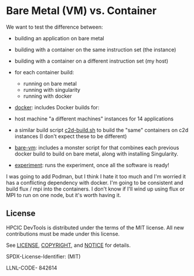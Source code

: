 # Bare Metal (VM) vs. Container

We want to test the difference between:

 - building an application on bare metal
 - building with a container on the same instruction set (the instance)
 - building with a container on a different instruction set (my host)
 - for each container build:
   - running on bare metal
   - running with singularity
   - running with docker

 - [docker](docker): includes Docker builds for:
  - host machine "a different machines" instances for 14 applications
  - a similar build script [c2d-build.sh](c2d-build.sh) to build the "same" containers on c2d instances (I don't expect these to be different)
 - [bare-vm](bare-vm): includes a monster script for that combines each previous docker build to build on bare metal, along with installing Singularity.
 - [experiment](experiment): runs the experiment, once all the software is ready!
 
I was going to add Podman, but I think I hate it too much and I'm worried it has a conflicting dependency with docker.
I'm going to be consistent and build flux / mpi into the containers. I don't know if I'll wind up using flux or MPI
to run on one node, but it's worth having it.

## License

HPCIC DevTools is distributed under the terms of the MIT license.
All new contributions must be made under this license.

See [LICENSE](https://github.com/converged-computing/cloud-select/blob/main/LICENSE),
[COPYRIGHT](https://github.com/converged-computing/cloud-select/blob/main/COPYRIGHT), and
[NOTICE](https://github.com/converged-computing/cloud-select/blob/main/NOTICE) for details.

SPDX-License-Identifier: (MIT)

LLNL-CODE- 842614

